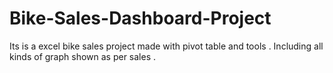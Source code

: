 # Bike-Sales-Dashboard-Project
Its is a excel bike sales project made with pivot table and tools . Including all kinds of graph shown as per sales .
